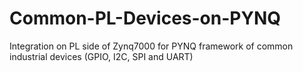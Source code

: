 # Common-PL-Devices-on-PYNQ
Integration on PL side of Zynq7000 for PYNQ framework of common industrial devices (GPIO, I2C, SPI and UART)

